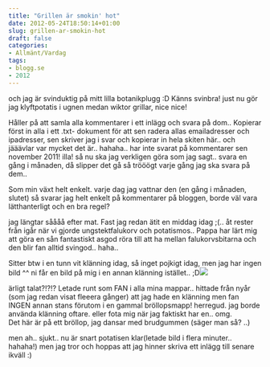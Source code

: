 ```yaml
---
title: "Grillen är smokin' hot"
date: 2012-05-24T18:50:14+01:00
slug: grillen-ar-smokin-hot
draft: false
categories:
- Allmänt/Vardag
tags:
- blogg.se
- 2012
---
```

och jag är svinduktig på mitt lilla botanikplugg :D Känns svinbra! just nu gör jag klyftpotatis i ugnen medan wiktor grillar, nice nice!  
  
Håller på att samla alla kommentarer i ett inlägg och svara på dom.. Kopierar först in alla i ett .txt- dokument för att sen radera allas emailadresser och ipadresser, sen skriver jag i svar och kopierar in hela skiten här.. och jääävlar var mycket det är.. hahaha.. har inte svarat på kommentarer sen november 2011! illa! så nu ska jag verkligen göra som jag sagt.. svara en gång i månaden, då slipper det gå så trööögt varje gång jag ska svara på dem..  
  
Som min växt helt enkelt. varje dag jag vattnar den (en gång i månaden, slutet) så svarar jag helt enkelt på kommentarer på bloggen, borde väl vara lätthanterligt och en bra regel?  
  
jag längtar såååå efter mat. Fast jag redan ätit en middag idag ;(.. åt rester från igår när vi gjorde ungstektfalukorv och potatismos.. Pappa har lärt mig att göra en sån fantastiskt asgod röra till att ha mellan falukorvsbitarna och den blir fan alltid svingod.. haha..  
  
Sitter btw i en tunn vit klänning idag, så inget pojkigt idag, men jag har ingen bild ^^ ni får en bild på mig i en annan klänning istället.. ;D![](/assets/images/blogg.se/img_3274_203922911.jpg)  
  
  
ärligt talat?!?!? Letade runt som FAN i alla mina mappar.. hittade från nyår (som jag redan visat fleeera gånger) att jag hade en klänning men fan INGEN annan stans förutom i en gammal bröllopsmapp! herregud. jag borde använda klänning oftare. eller fota mig när jag faktiskt har en.. omg.  
Det här är på ett bröllop, jag dansar med brudgummen (säger man så? ..)  
  
men ah.. sjukt.. nu är snart potatisen klar(letade bild i flera minuter.. hahaha!) men jag tror och hoppas att jag hinner skriva ett inlägg till senare ikväll :)